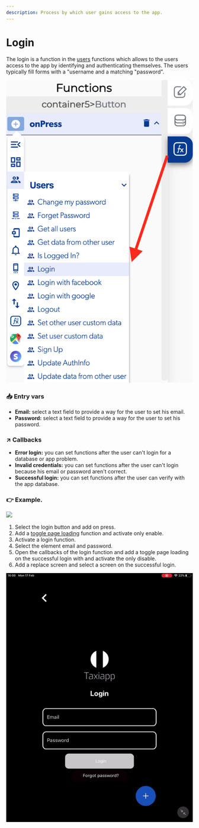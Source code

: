 ```yaml
---
description: Process by which user gains access to the app.
---
```


# Login

The login is a function in the [users](./) functions which allows to the users access to the app by identifying and authenticating themselves. The users typically fill forms with a "username and a matching "password".

![](../../../.gitbook/assets/captura-de-pantalla-2020-02-10-a-la-s-10.57.00.png)



### 📥 Entry vars <a id="entry-vars"></a>

* **Email:** select a text field to provide a way for the user to set his email.
* **Password:** select a text field to provide a way for the user to set his password.

### ↗ Callbacks <a id="entry-vars"></a>

* **Error login:** you can set functions after the user can't login for a database or app problem.
* **Invalid credentials:** you can set functions after the user can't login because his email or password aren't correct.
* **Successful login:** you can set functions after the user can verify with the app database.

### 👉 Example.  <a id="examples"></a>

![](../../../.gitbook/assets/ezgif.com-video-to-gif-23.gif)

1. Select the login button and add on press.
2. Add a [toggle page loading](../elements/toggle-page-loading.md) function  and activate only enable.
3. Activate a login function.
4. Select the element email and password.
5. Open the callbacks of the login function and add a toggle page loading on the successful login with and activate the only disable.
6. Add a replace screen and select a screen on the successful login.

![](../../../.gitbook/assets/ezgif.com-video-to-gif-17%20%281%29.gif)

